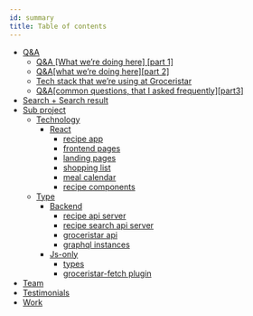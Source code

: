 ```yaml
---
id: summary
title: Table of contents
---
```


* [Q&A](questions-answers/README.md)
  * [Q&A [What we’re doing here] [part 1]](questions-answers/1.md)
  * [Q&A[what we’re doing here][part 2]](questions-answers/2.md)
  * [Tech stack that we’re using at Groceristar](questions-answers/3.md)
  * [Q&A[common questions, that I asked frequently][part3]](questions-answers/4.md)
* [Search + Search result](search-plus-search-result/README.md)
* [Sub project](sub-project/README.md)
  * [Technology](sub-project/technology/README.md)
    * [React](sub-project/technology/react/README.md)
      * [recipe app](sub-project/technology/react/recipe-app.md)
      * [frontend pages](sub-project/technology/react/frontend-pages.md)
      * [landing pages](sub-project/technology/react/landing-pages.md)
      * [shopping list](sub-project/technology/react/shopping-list.md)
      * [meal calendar](sub-project/technology/react/meal-calendar.md)
      * [recipe components](sub-project/technology/react/recipe-components.md)
  * [Type](sub-project/type/README.md)
    * [Backend](sub-project/type/backend/README.md)
      * [recipe api server](sub-project/type/backend/recipe-api-server.md)
      * [recipe search api server](sub-project/type/backend/recipe-search-api-server.md)
      * [groceristar api](sub-project/type/backend/groceristar-api.md)
      * [graphql instances](sub-project/type/backend/graphql-instances.md)
    * [Js-only](sub-project/type/js-only/README.md)
      * [types](sub-project/type/js-only/types.md)
      * [groceristar-fetch plugin](sub-project/type/js-only/groceristar-fetch-plugin.md)
* [Team](team/README.md)
* [Testimonials](testimonials/README.md)
* [Work](work/README.md)
